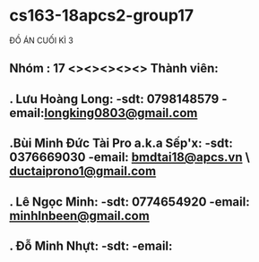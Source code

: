 # cs163-18apcs2-group17
ĐỒ ÁN CUỐI KÌ 3

Nhóm : 17
<><><><><>
Thành viên: 
-------------------------------------------
. Lưu Hoàng Long:
-sdt: 0798148579
-email:longking0803@gmail.com
-------------------------------------------
.Bùi Minh Đức Tài Pro a.k.a Sếp'x:
-sdt: 0376669030
-email: bmdtai18@apcs.vn \\ ductaiprono1@gmail.com
-------------------------------------------
. Lê Ngọc Minh:
-sdt: 0774654920
-email: minhlnbeen@gmail.com
-------------------------------------------
. Đỗ Minh Nhựt:
-sdt:
-email:
------------------------------------------
